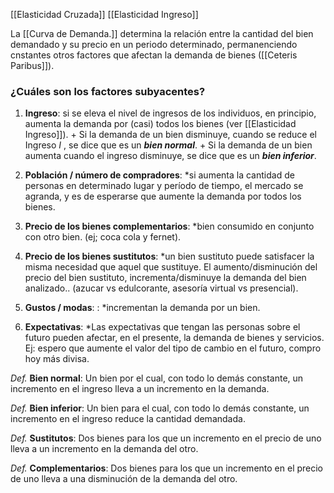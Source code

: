 [[Elasticidad Cruzada]]
[[Elasticidad Ingreso]]


La [[Curva de Demanda.]] determina la relación entre la cantidad del bien demandado y su precio en un periodo determinado, permanenciendo cnstantes otros factores que afectan la demanda de bienes ([[Ceteris Paribus]]).

### ¿Cuáles son los factores subyacentes? 

1. **Ingreso**: si se eleva el nivel de ingresos de los individuos, en principio, aumenta la demanda por (casi) todos los bienes (ver [[Elasticidad Ingreso]]).
		+ Si la demanda de un bien disminuye, cuando se reduce el Ingreso $I$ , se dice que es un ***bien normal***.
		+ Si la demanda de un bien aumenta cuando el ingreso disminuye, se dice que es un ***bien inferior***.
	
2. **Población / número de compradores**: *si aumenta la cantidad de personas en determinado lugar y período de tiempo, el mercado se agranda, y es de esperarse que aumente la demanda por todos los bienes.

3. **Precio de los bienes complementarios**: *bien consumido en conjunto con otro bien. (ej; coca cola y fernet).

4. **Precio de los bienes sustitutos**: *un bien sustituto puede satisfacer la misma necesidad que aquel que sustituye. El aumento/disminución del precio del bien sustituto, incrementa/disminuye la demanda del bien analizado.. (azucar vs edulcorante, asesoría virtual vs presencial).

5. **Gustos / modas**: : *incrementan la demanda por un bien.

6. **Expectativas**: *Las expectativas que tengan las personas sobre el futuro pueden afectar, en el presente, la demanda de bienes y servicios. Ej: espero que aumente el valor del tipo de cambio en el futuro, compro hoy más divisa.


*Def.* **Bien normal**: Un bien por el cual, con todo lo demás constante, un incremento en el ingreso lleva a un incremento en la demanda.

*Def.* **Bien inferior**: Un bien para el cual, con todo lo demás constante, un incremento en el ingreso reduce la cantidad demandada.

*Def.* **Sustitutos**: Dos bienes para los que un incremento en el precio de uno lleva a un incremento en la demanda del otro.

*Def.* **Complementarios**: Dos bienes para los que un incremento en el precio de uno lleva a una disminución de la demanda del otro.


